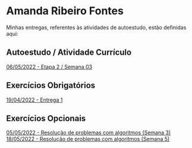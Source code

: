 # Amanda Ribeiro Fontes
Minhas entregas, referentes às atividades de autoestudo, estão definidas aqui:

## Autoestudo / Atividade Currículo
<a href="https://amandafontes.github.io/modulo2-amanda-fontes/03_AUT_EST_ENTREGA/Semana%203/curriculo/atividade-curriculo.html"> 06/05/2022 - Etapa 2 / Semana 03 </a>
<br>
## Exercícios Obrigatórios
<a href="https://github.com/Intelihub/Template_Aluno/blob/main/03_EX_OBRIGATORIOS/Coloque%20aqui%20entregas%20de%20exerc%C3%ADcios%20obrigat%C3%B3rios.rtf"> 19/04/2022 - Entrega 1 </a>
## Exercícios Opcionais
<a href="[https://amandafontes.github.io/modulo2-amanda-fontes/03_AUT_EST_ENTREGA/Semana%203/curriculo/atividade-curriculo.html](https://github.com/amandafontes/modulo2-amanda-fontes/tree/main/05_AUT_EST_EX_OPCIONAIS/Exerc%C3%ADcios%20Opcionais/Semana%203)"> 05/05/2022 - Resolução de problemas com algoritmos (Semana 3) </a>
<br>
<a href="[https://amandafontes.github.io/modulo2-amanda-fontes/03_AUT_EST_ENTREGA/Semana%203/curriculo/atividade-curriculo.html](https://github.com/amandafontes/modulo2-amanda-fontes/tree/main/05_AUT_EST_EX_OPCIONAIS/Exerc%C3%ADcios%20Opcionais/Semana%205)"> 18/05/2022 - Resolução de problemas com algoritmos (Semana 5) </a>
<br>
